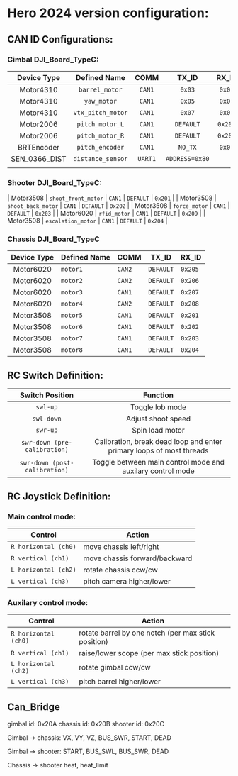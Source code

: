 # Hero 2024 version configuration:

## CAN ID Configurations:

### Gimbal DJI_Board_TypeC:



|  Device Type  |      Defined Name      |  COMM   |     TX_ID      |  RX_ID  |
| :-----------: | :--------------------: | :-----: | :------------: | :-----: |
|   Motor4310   |     `barrel_motor`     | `CAN1`  |     `0x03`     | `0x02`  |
|   Motor4310   |      `yaw_motor`       | `CAN1`  |     `0x05`     | `0x04`  |
|   Motor4310   |   `vtx_pitch_motor`    | `CAN1`  |     `0x07`     | `0x06`  |
|   Motor2006   |    `pitch_motor_L`     | `CAN1`  |   `DEFAULT`    | `0x206` |
|   Motor2006   |    `pitch_motor_R`     | `CAN1`  |   `DEFAULT`    | `0x205` |
|  BRTEncoder   |    `pitch_encoder`     | `CAN1`  |    `NO_TX`     | `0x01`  |
| SEN_0366_DIST |   `distance_sensor`    | `UART1` | `ADDRESS=0x80` |         |
|               |                        |         |                |      


### Shooter DJI_Board_TypeC:


|   Motor3508   |  `shoot_front_motor`   | `CAN1`  |   `DEFAULT`    | `0x201` |
|   Motor3508   |   `shoot_back_motor`   | `CAN1`  |   `DEFAULT`    | `0x202` |
|   Motor3508   |     `force_motor`      | `CAN1`  |   `DEFAULT`    | `0x203` |
|   Motor6020   |      `rfid_motor`      | `CAN1`  |   `DEFAULT`    | `0x209` |
|   Motor3508   |   `escalation_motor`   | `CAN1`  |   `DEFAULT`    | `0x204` |



### Chassis DJI_Board_TypeC

<!-- if one more 6020 motor is on can2 then can bridge will not work -->
| Device Type | Defined Name | COMM   | TX_ID     | RX_ID   |
| :---------: | ------------ | ------ | --------- | ------- |
|  Motor6020  | `motor1`     | `CAN2` | `DEFAULT` | `0x205` |
|  Motor6020  | `motor2`     | `CAN2` | `DEFAULT` | `0x206` |
|  Motor6020  | `motor3`     | `CAN1` | `DEFAULT` | `0x207` |
|  Motor6020  | `motor4`     | `CAN2` | `DEFAULT` | `0x208` | 
|  Motor3508  | `motor5`     | `CAN1` | `DEFAULT` | `0x201` |
|  Motor3508  | `motor6`     | `CAN1` | `DEFAULT` | `0x202` |
|  Motor3508  | `motor7`     | `CAN1` | `DEFAULT` | `0x203` |
|  Motor3508  | `motor8`     | `CAN1` | `DEFAULT` | `0x204` |



## RC Switch Definition:

|        Switch Position        |                           Function                           |
| :---------------------------: | :----------------------------------------------------------: |
|           `swl-up`            |                       Toggle lob mode                        |
|          `swl-down`           |                      Adjust shoot speed                      |
|           `swr-up`            |                       Spin load motor                        |
| `swr-down (pre-calibration)`  | Calibration, break dead loop and enter primary loops of most threads |
| `swr-down (post-calibration)` |  Toggle between main control mode and auxilary control mode  |


## RC Joystick Definition:

### Main control mode:

| Control              | Action                        |
|----------------------|-------------------------------|
| `R horizontal (ch0)` | move chassis left/right       |
| `R vertical (ch1)`   | move chassis forward/backward |
| `L horizontal (ch2)` | rotate chassis ccw/cw         |
| `L vertical (ch3)`   |  pitch camera higher/lower    |

### Auxilary control mode:

| Control               | Action                                      |
|-----------------------|---------------------------------------------|
| `R horizontal (ch0)`  | rotate barrel by one notch (per max stick position) |
| `R vertical (ch1)`    | raise/lower scope (per max stick position)  |
| `L horizontal (ch2)`  | rotate gimbal ccw/cw                        |
| `L vertical (ch3)`    | pitch barrel higher/lower                   |


## Can_Bridge

gimbal id: 0x20A
chassis id: 0x20B
shooter id: 0x20C

Gimbal -> chassis:
    VX, VY, VZ, BUS_SWR, START, DEAD

Gimbal -> shooter:
    START, BUS_SWL, BUS_SWR, DEAD

<!-- The following is ideal but does not work now -->
Chassis -> shooter 
    heat, heat_limit